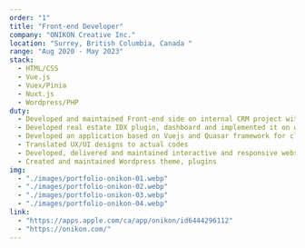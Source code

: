 ```yaml
---
order: "1"
title: "Front-end Developer"
company: "ONIKON Creative Inc."
location: "Surrey, British Columbia, Canada "
range: "Aug 2020 - May 2023"
stack:
  - HTML/CSS
  - Vue.js
  - Vuex/Pinia
  - Nuxt.js
  - Wordpress/PHP
duty:
  - Developed and maintained Front-end side on internal CRM project with Vuejs and Vuex
  - Developed real estate IDX plugin, dashboard and implemented it on websites
  - Developed an application based on Vuejs and Quasar framework for clients to schedule company's services
  - Translated UX/UI designs to actual codes
  - Developed, delivered and maintained interactive and responsive websites with HTML, CSS, JS, JQuery and Wordpress
  - Created and maintained Wordpress theme, plugins
img:
  - "./images/portfolio-onikon-01.webp"
  - "./images/portfolio-onikon-02.webp"
  - "./images/portfolio-onikon-03.webp"
  - "./images/portfolio-onikon-04.webp"
link:
  - "https://apps.apple.com/ca/app/onikon/id6444296112"
  - "https://onikon.com/"
---
```

